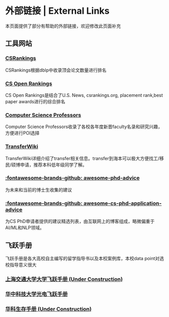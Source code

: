 # 外部链接 | External Links

本页面提供了部分有帮助的外部链接，欢迎修改此页面补充

## 工具网站
### [CSRankings](https://csrankings.org/)
CSRankings根据dblp中收录顶会论文数量进行排名
### [CS Open Rankings](https://drafty.cs.brown.edu/csopenrankings/)
CS Open Rankings是结合了U.S. News, csrankings.org, placement rank,best paper awards进行的综合排名
### [Computer Science Professors](https://csrankings.org/)
Computer Science Professors收录了各校各年度新晋faculty名录和研究兴趣，方便进行POI选择
### [TransferWiki](https://transferwiki.com/) 
TransferWiki详细介绍了transfer相关信息。transfer到海本可以极大方便找工/移民/硕博申请，推荐本科低年级同学了解。
### [:fontawesome-brands-github: awesome-phd-advice](https://github.com/pliang279/awesome-phd-advice)
为未来和当前的博士生收集的建议
### [:fontawesome-brands-github: awesome-cs-phd-application-advice](https://github.com/jedyang97/awesome-cs-phd-application-advice)
为CS PhD申请者提供的建议精选列表，由互联网上的博客组成，略微偏重于AI/ML和NLP领域。

## 飞跃手册
飞跃手册是各大高校自主编写的留学指导书以及本校案例库，本校data point对选校指导意义很大
### [上海交通大学大学飞跃手册 (Under Construction)](https://survivesjtu.github.io/SJTU-Application/#/)
### [华中科技大学光电飞跃手册](https://hust-feiyue.github.io/)
### [华科生存手册 (Under Construction)](https://1037survival.gitbook.io/)
